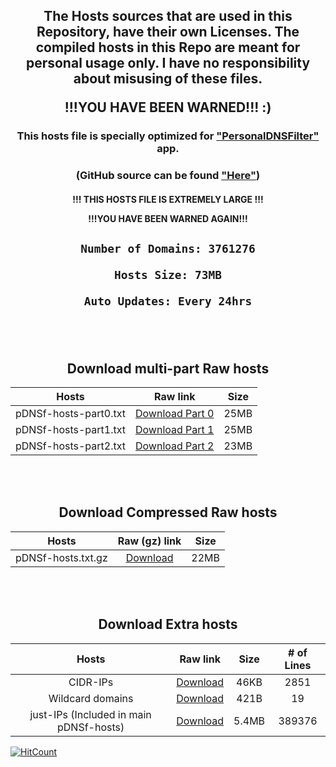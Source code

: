 <div align="center">

<h2>
The Hosts sources that are used in this Repository, have their own Licenses. The compiled hosts in this Repo are meant for personal usage only. I have no responsibility about misusing of these files.

!!!YOU HAVE BEEN WARNED!!! :)

</h2>

### This hosts file is specially optimized for ["PersonalDNSFilter"](https://www.zenz-solutions.de/personaldnsfilter/) app.

### (GitHub source can be found ["Here"](https://github.com/IngoZenz/personaldnsfilter))


<h4>

!!! THIS HOSTS FILE IS EXTREMELY LARGE !!!

!!!YOU HAVE BEEN WARNED AGAIN!!!

</h4>

  <h2>
    
    Number of Domains: 3761276
    
    Hosts Size: 73MB
    
    Auto Updates: Every 24hrs
    
  </h2>



<br> </br>
## Download multi-part Raw hosts

| Hosts | Raw link | Size |
|:---------:|:-------:|:-------:|
| pDNSf-hosts-part0.txt | [Download Part 0](https://github.com/j-moriarti/pDNSf-Hosts-collection/raw/master/pDNSf-hosts-part0.txt) | 25MB |
| pDNSf-hosts-part1.txt | [Download Part 1](https://github.com/j-moriarti/pDNSf-Hosts-collection/raw/master/pDNSf-hosts-part1.txt) | 25MB |
| pDNSf-hosts-part2.txt | [Download Part 2](https://github.com/j-moriarti/pDNSf-Hosts-collection/raw/master/pDNSf-hosts-part2.txt) | 23MB |

<br> </br>
## Download Compressed Raw hosts

| Hosts | Raw (gz) link | Size |
|:---------:|:-------:|:-------:|
| pDNSf-hosts.txt.gz | [Download](https://github.com/j-moriarti/pDNSf-Hosts-collection/raw/master/pDNSf-hosts.txt.gz) | 22MB |

<br> </br>
## Download Extra hosts

| Hosts | Raw link | Size | # of Lines |
|:---------:|:-------:|:-------:|:-------:|
| CIDR-IPs | [Download](https://github.com/j-moriarti/pDNSf-Hosts-collection/raw/master/CIDR-IPs.txt) | 46KB | 2851 |
| Wildcard domains | [Download](https://github.com/j-moriarti/pDNSf-Hosts-collection/raw/master/Wildcards.txt) | 421B | 19 |
| just-IPs (Included in main pDNSf-hosts) | [Download](https://github.com/j-moriarti/pDNSf-Hosts-collection/raw/master/just-IPs.txt) | 5.4MB | 389376 |

</div>

[![HitCount](http://hits.dwyl.com/j-moriarti/pDNSf-Hosts-collection.svg)](http://hits.dwyl.com/j-moriarti/pDNSf-Hosts-collection)



